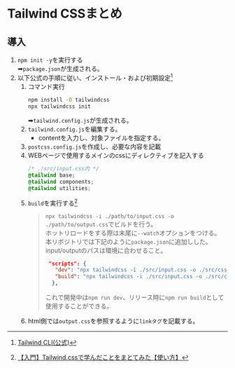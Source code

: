 # Tailwind CSSまとめ
## 導入 
1. `npm init -y`を実行する<br>➡`package.json`が生成される。
1. 以下公式の手順に従い、インストール・および初期設定[^1]
   1. コマンド実行
      ```bash
      npm install -D tailwindcss
      npx tailwindcss init
      ```
      ➡`tailwind.config.js`が生成される。
   1. `tailwind.config.js`を編集する。
      - contentを入力し、対象ファイルを指定する。
   1.  `postcss.config.js`を作成し、必要な内容を記載
   1. WEBページで使用するメインのcssにディレクティブを記入する
      ```css
      /* ./src/input.css内 */
      @tailwind base;
      @tailwind components;
      @tailwind utilities;
      ```
    1. `build`を実行する[^2]
        > `npx tailwindcss -i ./path/to/input.css -o ./path/to/output.css`でビルドを行う。<br>ホットリロードをする際は末尾に`--watch`オプションをつける。<br>
        > 本リポジトリでは下記のように`package.json`に追加しした。input/outputのパスは環境に合わせること。
        > ```json
        >  "scripts": {
        >    "dev": "npx tailwindcss -i ./src/input.css -o ./src/css/output.css --watch",
        >    "build": "npx tailwindcss -i ./src/input.css -o ./src/css/output.css "
        >   },
        > ```
        > これで開発中は`npm run dev`、リリース時に`npm run build`として使用することができる。
   1. html側では`output.css`を参照するように`linkタグ`を記載する。

[^1]:[Tailwind CLI(公式)](https://tailwindcss.com/docs/installation)
[^2]:[【入門】Tailwind.cssで学んだことをまとてみた【使い方】](https://jito-site.com/tailwind-css-use/)